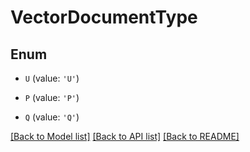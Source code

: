 # VectorDocumentType


## Enum

* `U` (value: `'U'`)

* `P` (value: `'P'`)

* `Q` (value: `'Q'`)

[[Back to Model list]](../README.md#documentation-for-models) [[Back to API list]](../README.md#documentation-for-api-endpoints) [[Back to README]](../README.md)



